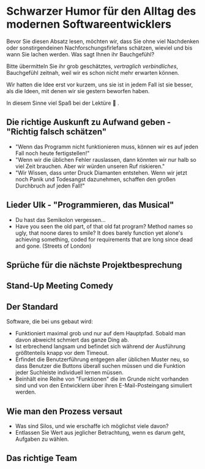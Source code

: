 # Schwarzer Humor für den Alltag des modernen Softwareentwicklers

Bevor Sie diesen Absatz lesen, möchten wir, dass Sie ohne viel Nachdenken oder sonstirgendeinen Nachforschungsfirlefans schätzen, wieviel und bis wann Sie lachen werden. Was sagt Ihnen ihr Bauchgefühl? 

Bitte übermitteln Sie ihr grob geschätztes, <i>vertraglich verbindliches</i>, Bauchgefühl zeitnah, weil wir es schon nicht mehr erwarten können. 

Wir hatten die Idee erst vor kurzem, uns sie ist in jedem Fall ist sie besser, als die Ideen, mit denen wir sie gestern beworfen haben.

In diesem Sinne viel Spaß bei der Lektüre 🙂 .

## Die richtige Auskunft zu Aufwand geben - "Richtig falsch schätzen"

- "Wenn das Programm nicht funktionieren muss, können wir es auf jeden Fall noch heute fertigstellen!" 
- "Wenn wir die üblichen Fehler rauslassen, dann könnten wir nur halb so viel Zeit brauchen. Aber wir würden unseren Ruf riskieren."
- "Wir Wissen, dass unter Druck Diamanten entstehen. Wenn wir jetzt noch Panik und Todesangst dazunehmen, schaffen den großen Durchbruch auf jeden Fall!"

## Lieder Ulk - "Programmieren, das Musical"

- Du hast das Semikolon vergessen...
- Have you seen the old part, of that old fat program? Method names so ugly, that noone dares to smile? It does barely function yet alone's achieving something, coded for requirements that are long since dead and gone. (Streets of London)

## Sprüche für die nächste Projektbesprechung

## Stand-Up Meeting Comedy

## Der Standard

Software, die bei uns gebaut wird: 

- Funktioniert maximal grob und nur auf dem Hauptpfad. Sobald man davon abweicht schmiert das ganze Ding ab.
- Ist erbrechend langsam und befindet sich während der Ausführung größtenteils knapp vor dem Timeout.
- Erfindet die Benutzerführung entgegen aller üblichen Muster neu, so dass Benutzer die Buttons überall suchen müssen und die Funktion jeder Suchleiste individuell lernen müssen.
- Beinhält eine Reihe von "Funktionen" die im Grunde nicht vorhanden sind und von den Entwicklern über ihren E-Mail-Posteingang simuliert werden.

## Wie man den Prozess versaut

- Was sind Silos, und wie erschaffe ich möglichst viele davon?
- Entlassen Sie Wert aus jeglicher Betrachtung, wenn es darum geht, Aufgaben zu wählen.

## Das richtige Team





